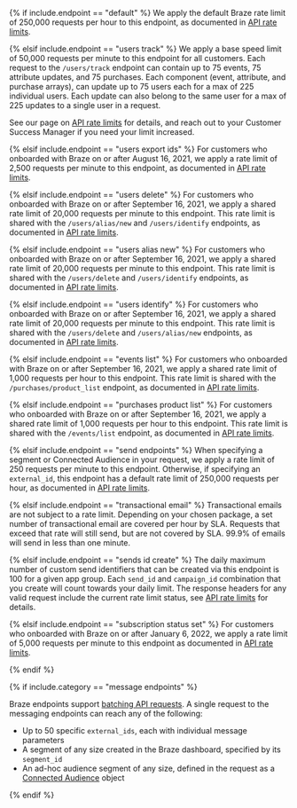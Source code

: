
<!---DEFAULT RATE LIMIT-->

{% if include.endpoint == "default" %}
We apply the default Braze rate limit of 250,000 requests per hour to this endpoint, as documented in [API rate limits]({{site.baseurl}}/api/api_limits/).

<!---/users/track-->

{% elsif include.endpoint == "users track" %}
We apply a base speed limit of 50,000 requests per minute to this endpoint for all customers. Each request to the `/users/track` endpoint can contain up to 75 events, 75 attribute updates, and 75 purchases. Each component (event, attribute, and purchase arrays), can update up to 75 users each for a max of 225 individual users. Each update can also belong to the same user for a max of 225 updates to a single user in a request.

See our page on [API rate limits]({{site.baseurl}}/api/api_limits/) for details, and reach out to your Customer Success Manager if you need your limit increased.

<!---/users/export/ids-->

{% elsif include.endpoint == "users export ids" %}
For customers who onboarded with Braze on or after August 16, 2021, we apply a rate limit of 2,500 requests per minute to this endpoint, as documented in [API rate limits]({{site.baseurl}}/api/api_limits/).

<!---/users/delete-->

{% elsif include.endpoint == "users delete" %}
For customers who onboarded with Braze on or after September 16, 2021, we apply a shared rate limit of 20,000 requests per minute to this endpoint. This rate limit is shared with the `/users/alias/new` and `/users/identify` endpoints, as documented in [API rate limits]({{site.baseurl}}/api/api_limits/).

<!---/users/alias/new-->

{% elsif include.endpoint == "users alias new" %}
For customers who onboarded with Braze on or after September 16, 2021, we apply a shared rate limit of 20,000 requests per minute to this endpoint. This rate limit is shared with the `/users/delete` and `/users/identify` endpoints, as documented in [API rate limits]({{site.baseurl}}/api/api_limits/).

<!---/users/identify-->

{% elsif include.endpoint == "users identify" %}
For customers who onboarded with Braze on or after September 16, 2021, we apply a shared rate limit of 20,000 requests per minute to this endpoint. This rate limit is shared with the `/users/delete` and `/users/alias/new` endpoints, as documented in [API rate limits]({{site.baseurl}}/api/api_limits/).

<!---/events/list-->

{% elsif include.endpoint == "events list" %}
For customers who onboarded with Braze on or after September 16, 2021, we apply a shared rate limit of 1,000 requests per hour to this endpoint. This rate limit is shared with the `/purchases/product_list` endpoint, as documented in [API rate limits]({{site.baseurl}}/api/api_limits/).

<!---/purchases/product_list-->

{% elsif include.endpoint == "purchases product list" %}
For customers who onboarded with Braze on or after September 16, 2021, we apply a shared rate limit of 1,000 requests per hour to this endpoint. This rate limit is shared with the `/events/list` endpoint, as documented in [API rate limits]({{site.baseurl}}/api/api_limits/).

<!---/messages/send-->
<!---/campaigns/trigger/send-->
<!---/canvas/trigger/send-->

{% elsif include.endpoint == "send endpoints" %}
When specifying a segment or Connected Audience in your request, we apply a rate limit of 250 requests per minute to this endpoint. Otherwise, if specifying an `external_id`, this endpoint has a default rate limit of 250,000 requests per hour, as documented in [API rate limits]({{site.baseurl}}/api/api_limits/).

<!---/transactional/v1/campaigns/YOUR_CAMPAIGN_ID_HERE/send -->

{% elsif include.endpoint == "transactional email" %}
Transactional emails are not subject to a rate limit. Depending on your chosen package, a set number of transactional email are covered per hour by SLA. Requests that exceed that rate will still send, but are not covered by SLA. 99.9% of emails will send in less than one minute.

<!---/sends/id/create-->

{% elsif include.endpoint == "sends id create" %}
The daily maximum number of custom send identifiers that can be created via this endpoint is 100 for a given app group. Each `send_id` and `campaign_id` combination that you create will count towards your daily limit. The response headers for any valid request include the current rate limit status, see [API rate limits]({{site.baseurl}}/api/api_limits/) for details.

<!---/subscription/status/set-->
{% elsif include.endpoint == "subscription status set" %}
For customers who onboarded with Braze on or after January 6, 2022, we apply a rate limit of 5,000 requests per minute to this endpoint as documented in [API rate limits]({{site.baseurl}}/api/api_limits/).

{% endif %}

<!---Additional if statement for Messaging endpoints-->

{% if include.category == "message endpoints" %}

Braze endpoints support [batching API requests]({{site.baseurl}}/api/api_limits/#batching-api-requests). A single request to the messaging endpoints can reach any of the following:

- Up to 50 specific `external_ids`, each with individual message parameters
- A segment of any size created in the Braze dashboard, specified by its `segment_id`
- An ad-hoc audience segment of any size, defined in the request as a [Connected Audience]({{site.baseurl}}/api/objects_filters/connected_audience/) object

{% endif %}